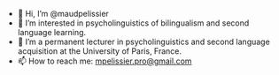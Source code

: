 - 👋 Hi, I’m @maudpelissier
- 👀 I’m interested in psycholinguistics of bilingualism and second language learning.
- 🌱 I’m a permanent lecturer in psycholinguistics and second language acquisition at the University of Paris, France.
- 📫 How to reach me: mpelissier.pro@gmail.com

<!---
maudpelissier/maudpelissier is a ✨ special ✨ repository because its `README.md` (this file) appears on your GitHub profile.
You can click the Preview link to take a look at your changes.
--->

